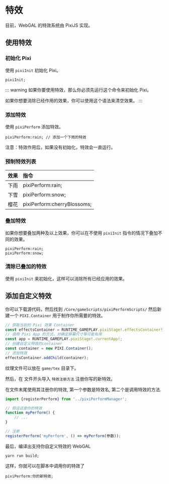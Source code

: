 # 特效

目前，WebGAL 的特效系统由 PixiJS 实现。

## 使用特效

### 初始化 Pixi

使用 `pixiInit` 初始化 Pixi。

``` ws
pixiInit;
```

::: warning
如果你要使用特效，那么你必须先运行这个命令来初始化 Pixi。

如果你想要消除已经作用的效果，你可以使用这个语法来清空效果。
:::

### 添加特效

使用 `pixiPerform` 添加特效。

``` ws
pixiPerform:rain; // 添加一个下雨的特效
```

注意：特效作用后，如果没有初始化，特效会一直运行。

### 预制特效列表

| 效果 | 指令                        |
| :--- | :-------------------------- |
| 下雨 | pixiPerform:rain;           |
| 下雪 | pixiPerform:snow;           |
| 樱花 | pixiPerform:cherryBlossoms; |

### 叠加特效

如果你想要叠加两种及以上效果，你可以在不使用 `pixiInit` 指令的情况下叠加不同的效果。

``` ws
pixiPerform:rain;
pixiPerform:snow;
```

### 清除已叠加的特效

使用 `pixiInit` 来初始化，这样可以消除所有已经应用的效果。

## 添加自定义特效

你可以下载源代码，然后找到 `/Core/gameScripts/pixiPerformScripts/` 然后新建一个 `PIXI.Container` 用于制作你所需要的特效。

``` ts
// 获取当前的 Pixi 效果 Container
const effectsContainer = RUNTIME_GAMEPLAY.pixiStage!.effectsContainer!;
// 调用 Pixi App 的方式，对确定屏幕尺寸等可能有用
const app = RUNTIME_GAMEPLAY.pixiStage!.currentApp!;
// 创建自定义特效的container
const container = new PIXI.Container();
// 添加特效
effectsContainer.addChild(container);
```

纹理文件可以放在 `game/tex` 目录下。

然后，在 文件开头导入 `特效注册方法` 注册你写的新特效。

在文件末尾使用其注册你的特效, 第一个参数是特效名, 第二个是调用特效的方法.

``` ts
import {registerPerform} from '../pixiPerformManager';

// 假设这是你的特效
function myPerform() {
    // ...
}

// 注册
registerPerform('myPerform', () => myPerform(参数));
```

最后，编译出支持你自定义特效的 WebGAL

``` shell
yarn run build;
```

这样，你就可以在脚本中调用你的特效了

``` ws
pixiPerform:你的新特效;
```
